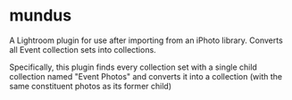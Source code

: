 # mundus
A Lightroom plugin for use after importing from an iPhoto library. Converts all Event collection sets into collections.

Specifically, this plugin finds every collection set with a single child collection named "Event Photos" and converts it into a collection (with the same constituent photos as its former child)
